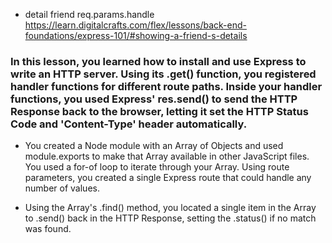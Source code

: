 - detail friend req.params.handle
https://learn.digitalcrafts.com/flex/lessons/back-end-foundations/express-101/#showing-a-friend-s-details

### In this lesson, you learned how to install and use Express to write an HTTP server. Using its .get() function, you registered handler functions for different route paths. Inside your handler functions, you used Express' res.send() to send the HTTP Response back to the browser, letting it set the HTTP Status Code and 'Content-Type' header automatically.

- You created a Node module with an Array of Objects and used module.exports to make that Array available in other JavaScript files. You used a for-of loop to iterate through your Array. Using route parameters, you created a single Express route that could handle any number of values.

- Using the Array's .find() method, you located a single item in the Array to .send() back in the HTTP Response, setting the .status() if no match was found.

#
